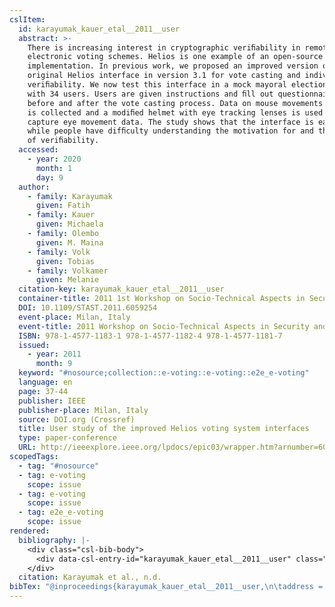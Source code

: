 ```yaml
---
cslItem:
  id: karayumak_kauer_etal__2011__user
  abstract: >-
    There is increasing interest in cryptographic veriﬁability in remote
    electronic voting schemes. Helios is one example of an open-source
    implementation. In previous work, we proposed an improved version of the
    original Helios interface in version 3.1 for vote casting and individual
    veriﬁability. We now test this interface in a mock mayoral election set up
    with 34 users. Users are given instructions and ﬁll out questionnaires
    before and after the vote casting process. Data on mouse movements and time
    is collected and a modiﬁed helmet with eye tracking lenses is used to
    capture eye movement data. The study shows that the interface is easy to use
    while people have difﬁculty understanding the motivation for and the concept
    of veriﬁability.
  accessed:
    - year: 2020
      month: 1
      day: 9
  author:
    - family: Karayumak
      given: Fatih
    - family: Kauer
      given: Michaela
    - family: Olembo
      given: M. Maina
    - family: Volk
      given: Tobias
    - family: Volkamer
      given: Melanie
  citation-key: karayumak_kauer_etal__2011__user
  container-title: 2011 1st Workshop on Socio-Technical Aspects in Security and Trust (STAST)
  DOI: 10.1109/STAST.2011.6059254
  event-place: Milan, Italy
  event-title: 2011 Workshop on Socio-Technical Aspects in Security and Trust (STAST)
  ISBN: 978-1-4577-1183-1 978-1-4577-1182-4 978-1-4577-1181-7
  issued:
    - year: 2011
      month: 9
  keyword: "#nosource;collection::e-voting::e-voting::e2e_e-voting"
  language: en
  page: 37-44
  publisher: IEEE
  publisher-place: Milan, Italy
  source: DOI.org (Crossref)
  title: User study of the improved Helios voting system interfaces
  type: paper-conference
  URL: http://ieeexplore.ieee.org/lpdocs/epic03/wrapper.htm?arnumber=6059254
scopedTags:
  - tag: "#nosource"
  - tag: e-voting
    scope: issue
  - tag: e-voting
    scope: issue
  - tag: e2e_e-voting
    scope: issue
rendered:
  bibliography: |-
    <div class="csl-bib-body">
      <div data-csl-entry-id="karayumak_kauer_etal__2011__user" class="csl-entry">Karayumak, F., Kauer, M., Olembo, M. M., Volk, T., &#38; Volkamer, M. n.d.. User study of the improved Helios voting system interfaces. <i>2011 1st Workshop on Socio-Technical Aspects in Security and Trust (STAST)</i>, 37–44. https://doi.org/10.1109/STAST.2011.6059254</div>
    </div>
  citation: Karayumak et al., n.d.
bibTex: "@inproceedings{karayumak_kauer_etal__2011__user,\n\taddress = {Milan, Italy},\n\tauthor = {Karayumak, Fatih and Kauer, Michaela and Olembo, M. Maina and Volk, Tobias and Volkamer, Melanie},\n\tbooktitle = {2011 1st {Workshop} on {Socio}-{Technical} {Aspects} in {Security} and {Trust} ({STAST})},\n\tpages = {37--44},\n\torganization = {IEEE},\n\ttitle = {User study of the improved {Helios} voting system interfaces},\n}\n\n"
---
```


